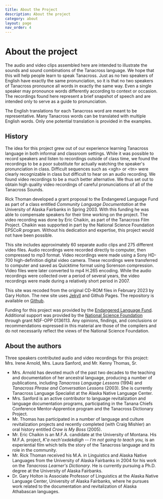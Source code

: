 ```yaml
---
title: About the Project
description: About the project
category: about
layout: page
nav_order: 4
---
```

# About the project

The audio and video clips assembled here are intended to illustrate the sounds and sound combinations of the Tanacross language. We hope that this will help people learn to speak Tanacross. Just as no two speakers of English have exactly the same pronunciation, so it is that no two speakers of Tanacross pronounce all words in exactly the same way. Even a single speaker may pronounce words differently according to context or occasion. The recordings found here represent a brief snapshot of speech and are intended only to serve as a guide to pronunciation. 

The English translations for each Tanacross word are meant to be representative. Many Tanacross words can be translated with multiple English words. Only one potential translation is provided in the examples.    

## History

The idea for this project grew out of our experience learning Tanacross language in both informal and classroom settings. While it was possible to record speakers and listen to recordings outside of class time, we found the recordings to be a poor substitute for actually watching the speaker's pronunciation in class. Difficult sequences such as &lt;xgh&gt; or &lt;tn&gt; were clearly recognizable in class but difficult to hear on an audio recording. We found video recordings to be a much better alternative. We thus set out to obtain high quality video recordings of careful pronunciations of all of the Tanacross Sounds.


Rick Thoman developed a grant proposal to the Endangered Language Fund as part of a  class entitled *Community Language Documentation* at the University of Alaska Fairbanks in Spring 2003. With this funding he was able to compensate speakers for their time working on the project. The video recording was done by Eric Chaikin, as part of the Tanacross Film Project. Chaikin was supported in part by the National Science Foundation EPSCoR program. Without his dedication and expertise, this project would not have been possible. 

This site includes approximately 60 separate audio clips and 275 different video files. Audio recordings were recorded directly to computer, then compressed to mp3 format. Video recordings were made using a Sony HD-700 high-definition digital video camera. These recordings were transferred to computer and saved as Quicktime format using Sorenson compression. Video files were later converted to mp4 H.265 encoding. While the audio recordings were collected over a period of several years, the video recordings were made during a relatively short period in 2007. 

This site was recoded from the original CD-ROM files in February 2023 by Gary Holton. The new site uses [Jekyll](https://jekyllrb.com/) and Github Pages. The repository is available on [Github](http://github.com/gmholton/tss).

Funding for this project was provided by the [Endangered Language Fund](http://www.endangeredlanguagefund.org). Additional support was provided by the [National Science Foundation](http://nsf.gov) through grant NSF-OPP 0136113.  Any opinions, findings, and conclusions or recommendations expressed in this material are those of the compilers and do not necessarily reflect the views of the National Science Foundation.

## About the authors

Three speakers contributed audio and video recordings for this project: Mrs. Irene Arnold,  Mrs. Laura Sanford, and Mr. Kenny Thomas, Sr. 

- Mrs. Arnold has devoted much of the past two decades to the teaching and documentation of her ancestral language, producing a number of publications, including <i>Tanacross  Language Lessons</i> (1994) and <i>Tanacross Phrase and Conversation Lessons </i>(2003). She is currently Tanacross Language Specialist at the Alaska Native Language Center. 
- Mrs. Sanford is an active contributor to  language revitalization and language documentation programs, participating in the Tanana Chiefs Conference Mentor-Apprentice program and the Tanacross Dictionary Project. 
- Mr. Thomas has participated in a number of language and culture revitalization projects and recently completed (with Craig Mishler) an oral history entitled <i>Crow is My Boss </i>(2005).
- Mr. Eric Chaikin is an M.F.A. candidate at the University of Montana. His M.F.A. project, <i>K'a nech'oxdekdiigh -- I'm not going to teach you,</i> is an experiential film which tells the story of the Tanacross language and its role in the community. 
- Mr. Rick Thoman received his M.A. in Linguistics and Alaska Native Languages from the University of Alaska Fairbanks in 2004 for his work on the *Tanacross Learner's Dictionary*. He is currently pursuing a Ph.D. degree at the University of Alaska Fairbanks.
- Dr. Gary Holton is Associate Professor of Linguistics at the Alaska Native Language Center, University of Alaska Fairbanks, where he pursues work related to the documentation and revitalization of Alaska Athabascan languages. 

